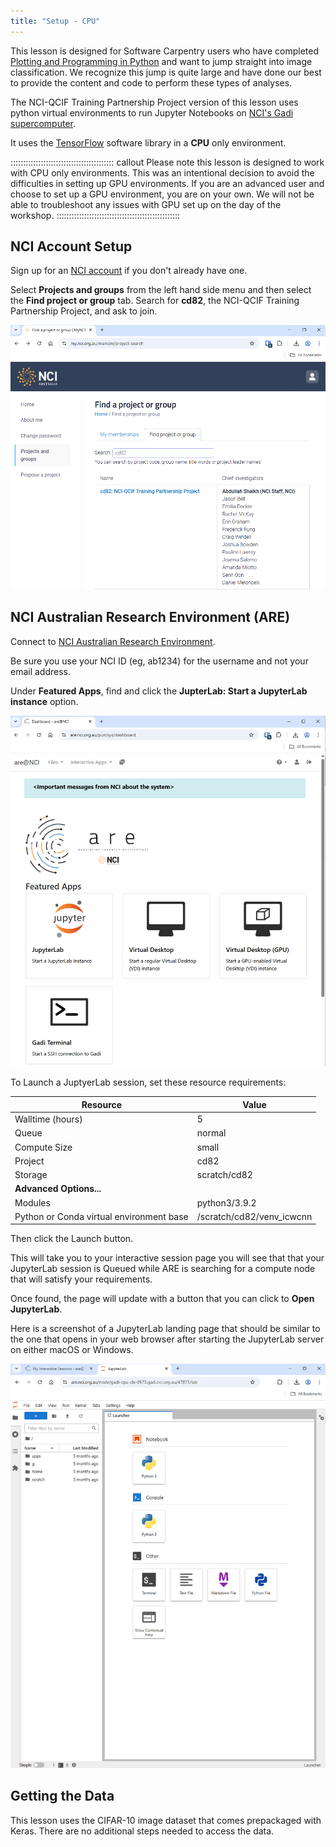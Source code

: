 ```yaml
---
title: "Setup - CPU"
---
```


This lesson is designed for Software Carpentry users who have completed [Plotting and Programming in Python] and want to jump straight into image classification. We recognize this jump is quite large and have done our best to provide the content and code to perform these types of analyses.

The NCI-QCIF Training Partnership Project version of this lesson uses python virtual environments to run Jupyter Notebooks on [NCI's Gadi supercomputer].

It uses the [TensorFlow] software library in a **CPU** only environment.

::::::::::::::::::::::::::::::::::::::::: callout
Please note this lesson is designed to work with CPU only environments. This was an intentional decision to avoid the difficulties in setting up GPU environments. If you are an advanced user and choose to set up a GPU environment, you are on your own. We will not be able to troubleshoot any issues with GPU set up on the day of the workshop.
:::::::::::::::::::::::::::::::::::::::::::::::::

## NCI Account Setup

Sign up for an [NCI account] if you don't already have one.

Select **Projects and groups** from the left hand side menu and then select the **Find project or group** tab. Search for **cd82**, the NCI-QCIF Training Partnership Project, and ask to join.

<p align='center'>
  <img alt="NCI Find a project or group page" src="fig/0_my_nci_project_cd82.png" width="750"/>
</p>

## NCI Australian Research Environment (ARE)

Connect to [NCI Australian Research Environment].

Be sure you use your NCI ID (eg, ab1234) for the username and not your email address.

Under **Featured Apps**, find and click the **JupterLab: Start a JupyterLab instance** option.

<p align='center'>
  <img alt="NCI ARE JupyterLab" src="fig/0_nci_are_mainpage.png" width="750"/>
</p>

To Launch a JuptyerLab session, set these resource requirements:

| Resource                  | Value                                          |
|---------------------------|------------------------------------------------|
| Walltime (hours)          | 5                                              |
| Queue                     | normal                                         |
| Compute Size              | small                                          |
| Project                   | cd82                                           |
| Storage                   | scratch/cd82                                   |
| **Advanced Options...**       |                                                |
| Modules                   | python3/3.9.2                                  |
| Python or Conda virtual environment base | /scratch/cd82/venv_icwcnn</div> |


Then click the Launch button.

This will take you to your interactive session page you will see that that your JupyterLab session is Queued while ARE is searching for a compute node that will satisfy your requirements.

Once found, the page will update with a button that you can click to **Open JupyterLab**.

Here is a screenshot of a JupyterLab landing page that should be similar to the one that opens in your web browser after starting the JupyterLab server on either macOS or Windows.

<p align='center'>
  <img alt="JupyterLab landing page" src="fig/0_jupyterlab_landing_page.png" width="750"/>
</p>

## Getting the Data

This lesson uses the CIFAR-10 image dataset that comes prepackaged with Keras. There are no additional steps needed to access the data.


<!-- Collect your link references at the bottom of your document -->

[Plotting and Programming in Python]: https://swcarpentry.github.io/python-novice-gapminder/
[NCI's Gadi supercomputer]: https://nci.org.au/news-events/events/introduction-gadi-4
[TensorFlow]: https://www.tensorflow.org/
[NCI account]: https://my.nci.org.au
[NCI Australian Research Environment]: https://are.nci.org.au

